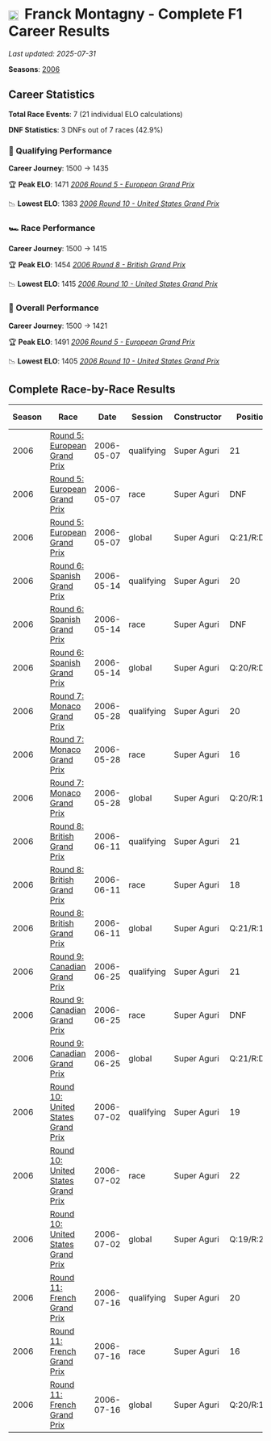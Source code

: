 # <img src="https://upload.wikimedia.org/wikipedia/commons/c/c3/Flag_of_France.svg" alt="France" width="20" height="auto" style="vertical-align: middle; margin-right: 5px;" onerror="this.outerHTML='🇫🇷'; this.style.marginRight='5px';"/> Franck Montagny - Complete F1 Career Results

*Last updated: 2025-07-31*

**Seasons**: [2006](../seasons/2006-season-report)

## Career Statistics

**Total Race Events**: 7 (21 individual ELO calculations)

**DNF Statistics**: 3 DNFs out of 7 races (42.9%)

### 🏁 Qualifying Performance
**Career Journey**: 1500 → 1435

🏆 **Peak ELO**: 1471
   *[2006 Round 5 - European Grand Prix](../seasons/2006-season-report#round-5-european-grand-prix)*

📉 **Lowest ELO**: 1383
   *[2006 Round 10 - United States Grand Prix](../seasons/2006-season-report#round-10-united-states-grand-prix)*

### 🏎️ Race Performance
**Career Journey**: 1500 → 1415

🏆 **Peak ELO**: 1454
   *[2006 Round 8 - British Grand Prix](../seasons/2006-season-report#round-8-british-grand-prix)*

📉 **Lowest ELO**: 1415
   *[2006 Round 10 - United States Grand Prix](../seasons/2006-season-report#round-10-united-states-grand-prix)*

### 🌟 Overall Performance
**Career Journey**: 1500 → 1421

🏆 **Peak ELO**: 1491
   *[2006 Round 5 - European Grand Prix](../seasons/2006-season-report#round-5-european-grand-prix)*

📉 **Lowest ELO**: 1405
   *[2006 Round 10 - United States Grand Prix](../seasons/2006-season-report#round-10-united-states-grand-prix)*


## Complete Race-by-Race Results

| Season | Race | Date | Session | Constructor | Position | Starting ELO | ELO Change | Final ELO | Teammate |
|--------|------|------|---------|-------------|----------|--------------|------------|-----------|----------|
| 2006 | [Round 5: European Grand Prix](../seasons/2006-season-report#round-5-european-grand-prix) | 2006-05-07 | qualifying | Super Aguri | 21 | 1500 | -29 | 1471 | <img src="https://upload.wikimedia.org/wikipedia/commons/9/9e/Flag_of_Japan.svg" alt="Japan" width="20" height="auto" style="vertical-align: middle; margin-right: 5px;" onerror="this.outerHTML='🇯🇵'; this.style.marginRight='5px';"/> Takuma Sato |
| 2006 | [Round 5: European Grand Prix](../seasons/2006-season-report#round-5-european-grand-prix) | 2006-05-07 | race | Super Aguri | DNF | 1500 | N/A | 1500 | <img src="https://upload.wikimedia.org/wikipedia/commons/9/9e/Flag_of_Japan.svg" alt="Japan" width="20" height="auto" style="vertical-align: middle; margin-right: 5px;" onerror="this.outerHTML='🇯🇵'; this.style.marginRight='5px';"/> Takuma Sato |
| 2006 | [Round 5: European Grand Prix](../seasons/2006-season-report#round-5-european-grand-prix) | 2006-05-07 | global | Super Aguri | Q:21/R:DNF | 1500 | -9 | 1491 | <img src="https://upload.wikimedia.org/wikipedia/commons/9/9e/Flag_of_Japan.svg" alt="Japan" width="20" height="auto" style="vertical-align: middle; margin-right: 5px;" onerror="this.outerHTML='🇯🇵'; this.style.marginRight='5px';"/> Takuma Sato |
| 2006 | [Round 6: Spanish Grand Prix](../seasons/2006-season-report#round-6-spanish-grand-prix) | 2006-05-14 | qualifying | Super Aguri | 20 | 1471 | -24 | 1447 | <img src="https://upload.wikimedia.org/wikipedia/commons/9/9e/Flag_of_Japan.svg" alt="Japan" width="20" height="auto" style="vertical-align: middle; margin-right: 5px;" onerror="this.outerHTML='🇯🇵'; this.style.marginRight='5px';"/> Takuma Sato |
| 2006 | [Round 6: Spanish Grand Prix](../seasons/2006-season-report#round-6-spanish-grand-prix) | 2006-05-14 | race | Super Aguri | DNF | 1500 | N/A | 1500 | <img src="https://upload.wikimedia.org/wikipedia/commons/9/9e/Flag_of_Japan.svg" alt="Japan" width="20" height="auto" style="vertical-align: middle; margin-right: 5px;" onerror="this.outerHTML='🇯🇵'; this.style.marginRight='5px';"/> Takuma Sato |
| 2006 | [Round 6: Spanish Grand Prix](../seasons/2006-season-report#round-6-spanish-grand-prix) | 2006-05-14 | global | Super Aguri | Q:20/R:DNF | 1491 | -7 | 1484 | <img src="https://upload.wikimedia.org/wikipedia/commons/9/9e/Flag_of_Japan.svg" alt="Japan" width="20" height="auto" style="vertical-align: middle; margin-right: 5px;" onerror="this.outerHTML='🇯🇵'; this.style.marginRight='5px';"/> Takuma Sato |
| 2006 | [Round 7: Monaco Grand Prix](../seasons/2006-season-report#round-7-monaco-grand-prix) | 2006-05-28 | qualifying | Super Aguri | 20 | 1447 | -20 | 1427 | <img src="https://upload.wikimedia.org/wikipedia/commons/9/9e/Flag_of_Japan.svg" alt="Japan" width="20" height="auto" style="vertical-align: middle; margin-right: 5px;" onerror="this.outerHTML='🇯🇵'; this.style.marginRight='5px';"/> Takuma Sato |
| 2006 | [Round 7: Monaco Grand Prix](../seasons/2006-season-report#round-7-monaco-grand-prix) | 2006-05-28 | race | Super Aguri | 16 | 1500 | N/A | 1500 | <img src="https://upload.wikimedia.org/wikipedia/commons/9/9e/Flag_of_Japan.svg" alt="Japan" width="20" height="auto" style="vertical-align: middle; margin-right: 5px;" onerror="this.outerHTML='🇯🇵'; this.style.marginRight='5px';"/> Takuma Sato |
| 2006 | [Round 7: Monaco Grand Prix](../seasons/2006-season-report#round-7-monaco-grand-prix) | 2006-05-28 | global | Super Aguri | Q:20/R:16 | 1484 | -6 | 1478 | <img src="https://upload.wikimedia.org/wikipedia/commons/9/9e/Flag_of_Japan.svg" alt="Japan" width="20" height="auto" style="vertical-align: middle; margin-right: 5px;" onerror="this.outerHTML='🇯🇵'; this.style.marginRight='5px';"/> Takuma Sato |
| 2006 | [Round 8: British Grand Prix](../seasons/2006-season-report#round-8-british-grand-prix) | 2006-06-11 | qualifying | Super Aguri | 21 | 1427 | -17 | 1410 | <img src="https://upload.wikimedia.org/wikipedia/commons/9/9e/Flag_of_Japan.svg" alt="Japan" width="20" height="auto" style="vertical-align: middle; margin-right: 5px;" onerror="this.outerHTML='🇯🇵'; this.style.marginRight='5px';"/> Takuma Sato |
| 2006 | [Round 8: British Grand Prix](../seasons/2006-season-report#round-8-british-grand-prix) | 2006-06-11 | race | Super Aguri | 18 | 1500 | -46 | 1454 | <img src="https://upload.wikimedia.org/wikipedia/commons/9/9e/Flag_of_Japan.svg" alt="Japan" width="20" height="auto" style="vertical-align: middle; margin-right: 5px;" onerror="this.outerHTML='🇯🇵'; this.style.marginRight='5px';"/> Takuma Sato |
| 2006 | [Round 8: British Grand Prix](../seasons/2006-season-report#round-8-british-grand-prix) | 2006-06-11 | global | Super Aguri | Q:21/R:18 | 1478 | -37 | 1441 | <img src="https://upload.wikimedia.org/wikipedia/commons/9/9e/Flag_of_Japan.svg" alt="Japan" width="20" height="auto" style="vertical-align: middle; margin-right: 5px;" onerror="this.outerHTML='🇯🇵'; this.style.marginRight='5px';"/> Takuma Sato |
| 2006 | [Round 9: Canadian Grand Prix](../seasons/2006-season-report#round-9-canadian-grand-prix) | 2006-06-25 | qualifying | Super Aguri | 21 | 1410 | -15 | 1395 | <img src="https://upload.wikimedia.org/wikipedia/commons/9/9e/Flag_of_Japan.svg" alt="Japan" width="20" height="auto" style="vertical-align: middle; margin-right: 5px;" onerror="this.outerHTML='🇯🇵'; this.style.marginRight='5px';"/> Takuma Sato |
| 2006 | [Round 9: Canadian Grand Prix](../seasons/2006-season-report#round-9-canadian-grand-prix) | 2006-06-25 | race | Super Aguri | DNF | 1454 | N/A | 1454 | <img src="https://upload.wikimedia.org/wikipedia/commons/9/9e/Flag_of_Japan.svg" alt="Japan" width="20" height="auto" style="vertical-align: middle; margin-right: 5px;" onerror="this.outerHTML='🇯🇵'; this.style.marginRight='5px';"/> Takuma Sato |
| 2006 | [Round 9: Canadian Grand Prix](../seasons/2006-season-report#round-9-canadian-grand-prix) | 2006-06-25 | global | Super Aguri | Q:21/R:DNF | 1441 | -4 | 1436 | <img src="https://upload.wikimedia.org/wikipedia/commons/9/9e/Flag_of_Japan.svg" alt="Japan" width="20" height="auto" style="vertical-align: middle; margin-right: 5px;" onerror="this.outerHTML='🇯🇵'; this.style.marginRight='5px';"/> Takuma Sato |
| 2006 | [Round 10: United States Grand Prix](../seasons/2006-season-report#round-10-united-states-grand-prix) | 2006-07-02 | qualifying | Super Aguri | 19 | 1395 | -13 | 1383 | <img src="https://upload.wikimedia.org/wikipedia/commons/9/9e/Flag_of_Japan.svg" alt="Japan" width="20" height="auto" style="vertical-align: middle; margin-right: 5px;" onerror="this.outerHTML='🇯🇵'; this.style.marginRight='5px';"/> Takuma Sato |
| 2006 | [Round 10: United States Grand Prix](../seasons/2006-season-report#round-10-united-states-grand-prix) | 2006-07-02 | race | Super Aguri | 22 | 1454 | -39 | 1415 | <img src="https://upload.wikimedia.org/wikipedia/commons/9/9e/Flag_of_Japan.svg" alt="Japan" width="20" height="auto" style="vertical-align: middle; margin-right: 5px;" onerror="this.outerHTML='🇯🇵'; this.style.marginRight='5px';"/> Takuma Sato |
| 2006 | [Round 10: United States Grand Prix](../seasons/2006-season-report#round-10-united-states-grand-prix) | 2006-07-02 | global | Super Aguri | Q:19/R:22 | 1436 | -31 | 1405 | <img src="https://upload.wikimedia.org/wikipedia/commons/9/9e/Flag_of_Japan.svg" alt="Japan" width="20" height="auto" style="vertical-align: middle; margin-right: 5px;" onerror="this.outerHTML='🇯🇵'; this.style.marginRight='5px';"/> Takuma Sato |
| 2006 | [Round 11: French Grand Prix](../seasons/2006-season-report#round-11-french-grand-prix) | 2006-07-16 | qualifying | Super Aguri | 20 | 1383 | +53 | 1435 | <img src="https://upload.wikimedia.org/wikipedia/commons/9/9e/Flag_of_Japan.svg" alt="Japan" width="20" height="auto" style="vertical-align: middle; margin-right: 5px;" onerror="this.outerHTML='🇯🇵'; this.style.marginRight='5px';"/> Takuma Sato |
| 2006 | [Round 11: French Grand Prix](../seasons/2006-season-report#round-11-french-grand-prix) | 2006-07-16 | race | Super Aguri | 16 | 1415 | N/A | 1415 | <img src="https://upload.wikimedia.org/wikipedia/commons/9/9e/Flag_of_Japan.svg" alt="Japan" width="20" height="auto" style="vertical-align: middle; margin-right: 5px;" onerror="this.outerHTML='🇯🇵'; this.style.marginRight='5px';"/> Takuma Sato |
| 2006 | [Round 11: French Grand Prix](../seasons/2006-season-report#round-11-french-grand-prix) | 2006-07-16 | global | Super Aguri | Q:20/R:16 | 1405 | +16 | 1421 | <img src="https://upload.wikimedia.org/wikipedia/commons/9/9e/Flag_of_Japan.svg" alt="Japan" width="20" height="auto" style="vertical-align: middle; margin-right: 5px;" onerror="this.outerHTML='🇯🇵'; this.style.marginRight='5px';"/> Takuma Sato |

